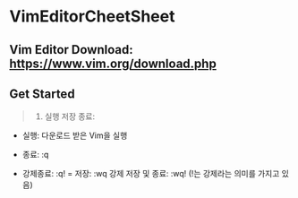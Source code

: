 VimEditorCheetSheet
=========
Vim Editor Download: https://www.vim.org/download.php
---------
## Get Started
> 1. 실행 저장 종료: 
 * 실행: 다운로드 받은 Vim을 실행
 - 종료: :q
 + 강제종료: :q!
 = 저장: :wq
 강제 저장 및 종료: :wq!
 (!는 강제라는 의미를 가지고 있음)
